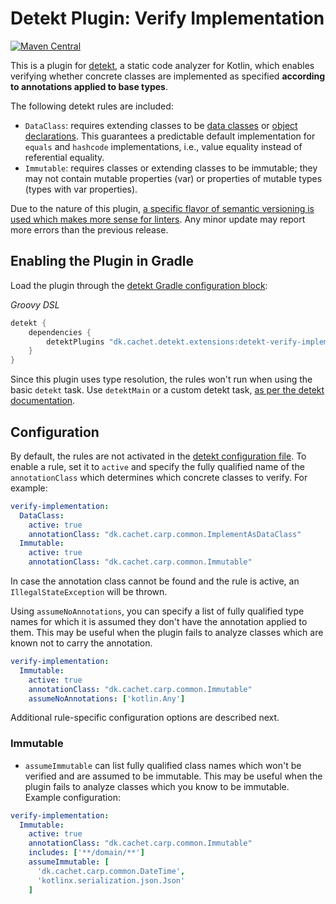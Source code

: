 # Detekt Plugin: Verify Implementation

[![Maven Central](https://maven-badges.herokuapp.com/maven-central/dk.cachet.detekt.extensions/detekt-verify-implementation/badge.svg)](https://mvnrepository.com/artifact/dk.cachet.detekt.extensions/detekt-verify-implementation)

This is a plugin for [detekt](https://detekt.github.io/detekt/), a static code analyzer for Kotlin,
which enables verifying whether concrete classes are implemented as specified **according to
annotations applied to base types**.

The following detekt rules are included:

-  `DataClass`: requires extending classes to be [data classes](https://kotlinlang.org/docs/reference/data-classes.html) or [object declarations](https://kotlinlang.org/docs/object-declarations.html#object-declarations).
   This guarantees a predictable default implementation for `equals` and `hashcode` implementations, i.e., value equality instead of referential equality.
-  `Immutable`: requires classes or extending classes to be immutable;
they may not contain mutable properties (var) or properties of mutable types (types with var properties).

Due to the nature of this plugin, [a specific flavor of semantic versioning is used which makes more sense for linters](https://stylelint.io/about/semantic-versioning). Any minor update may report more errors than the previous release.


## Enabling the Plugin in Gradle

Load the plugin through the [detekt Gradle configuration block](https://detekt.github.io/detekt/extensions.html#let-detekt-know-about-your-extensions):

_Groovy DSL_

```groovy
detekt {
    dependencies {
        detektPlugins "dk.cachet.detekt.extensions:detekt-verify-implementation:1.2.5"
    }
}
```

Since this plugin uses type resolution, the rules won't run when using the basic `detekt` task.
Use `detektMain` or a custom detekt task, [as per the detekt documentation](https://detekt.dev/type-resolution.html).

## Configuration

By default, the rules are not activated in the [detekt configuration file](https://detekt.github.io/detekt/configurations.html).
To enable a rule, set it to `active` and specify the fully qualified name of the `annotationClass` which determines which concrete classes to verify. For example:

```yaml
verify-implementation:
  DataClass:
    active: true
    annotationClass: "dk.cachet.carp.common.ImplementAsDataClass"
  Immutable:
    active: true
    annotationClass: "dk.cachet.carp.common.Immutable"
```

In case the annotation class cannot be found and the rule is active, an `IllegalStateException` will be thrown.

Using `assumeNoAnnotations`, you can specify a list of fully qualified type names
for which it is assumed they don't have the annotation applied to them.
This may be useful when the plugin fails to analyze classes which are known not to carry the annotation.

```yaml
verify-implementation:
  Immutable:
    active: true
    annotationClass: "dk.cachet.carp.common.Immutable"
    assumeNoAnnotations: ['kotlin.Any']
```

Additional rule-specific configuration options are described next.

### Immutable

- `assumeImmutable` can list fully qualified class names which won't be verified and are assumed to be immutable.
This may be useful when the plugin fails to analyze classes which you know to be immutable. Example configuration:

```yaml
verify-implementation:
  Immutable:
    active: true
    annotationClass: "dk.cachet.carp.common.Immutable"
    includes: ['**/domain/**']
    assumeImmutable: [
      'dk.cachet.carp.common.DateTime',
      'kotlinx.serialization.json.Json'
    ]
```

